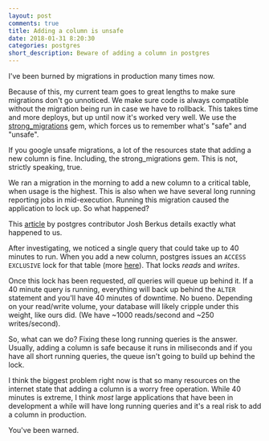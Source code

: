 ```yaml
---
layout: post
comments: true
title: Adding a column is unsafe
date: 2018-01-31 8:20:30
categories: postgres
short_description: Beware of adding a column in postgres
---
```


I've been burned by migrations in production many times now.

Because of this, my current team goes to great lengths to make sure migrations don't go unnoticed.
We make sure code is always compatible without the migration being run in case we have to rollback.
This takes time and more deploys, but up until now it's worked very well.
We use the [strong_migrations](https://github.com/ankane/strong_migrations) gem, which forces us to remember what's
"safe" and "unsafe".

If you google unsafe migrations, a lot of the resources state that adding a new column is fine.
Including, the strong_migrations gem. This is not, strictly speaking, true.

We ran a migration in the morning to add a new column to a critical table, when usage is the highest.
This is also when we have several long running reporting jobs in mid-execution.
Running this migration caused the application to lock up. So what happened?

This [article](http://www.databasesoup.com/2013/11/alter-table-and-downtime-part-ii.html) by postgres contributor Josh Berkus details exactly what happened to us.

After investigating, we noticed a single query that could take up to 40 minutes to run.
When you add a new column, postgres issues an `ACCESS EXCLUSIVE` lock for that table (more [here](https://www.postgresql.org/docs/9.5/static/sql-altertable.html)).
That locks *reads* and *writes*.

Once this lock has been requested, *all* queries will queue up behind it.
If a 40 minute query is running, everything will back up behind the `ALTER` statement and you'll have 40 minutes of downtime. No bueno. Depending on your read/write volume, your database will likely cripple under this weight, like ours did. (We have ~1000 reads/second and ~250 writes/second).

So, what can we do? Fixing these long running queries is the answer. Usually, adding a column is safe because it runs
in miliseconds and if you have all short running queries, the queue isn't going to build up behind the lock.

I think the biggest problem right now is that so many resources on the internet state that adding a column is a worry free operation.
While 40 minutes is extreme, I think *most* large applications that have been in development a while will have
long running queries and it's a real risk to add a column in production.

You've been warned.
